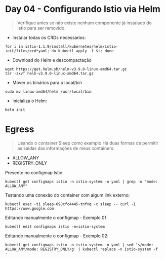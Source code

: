 # Day 04 - Configurando Istio via Helm

> Verifique antes se não existe nenhum componente já instalado do Istio para ser removido.

- Instalar todas os CRDs necessários:
```
for i in istio-1.1.9/install/kubernetes/helm/istio-init/files/crd*yaml; do kubectl apply -f $i; done
```
- Download do Helm e descompactação
```
wget https://get.helm.sh/helm-v3.9.0-linux-amd64.tar.gz
tar -zxvf helm-v3.9.0-linux-amd64.tar.gz 
```
- Mover os binários para o local/bin
```
sudo mv linux-amd64/helm /usr/local/bin
```
- Inicializa o Helm:
```
helm init
```

# Egress

> Usando o container Sleep como exemplo
Há duas formas de permitir as saídas das informações de meus containers:
- ALLOW_ANY
- REGISTRY_ONLY

Presente no configmap Istio:
```
kubectl get configmaps istio -n istio-system -o yaml | grep -o "mode: ALLOW_ANY" 
```
Testando uma conexão do container com algum link externo:
```
kubectl exec -ti sleep-698cfc4445-tnfxq -c sleep -- curl -I https://www.google.com
```
Editando manualmente o configmap - Exemplo 01:
```
kubectl edit configmaps istio -n=istio-system
```
Editando manualmente o configmap - Exemplo 02:
```
kubectl get configmaps istio -n istio-system -o yaml | sed 's/mode: ALLOW_ANY/mode: REGISTRY_ONLY/g' | kubectl replace -n istio-system -f -
```